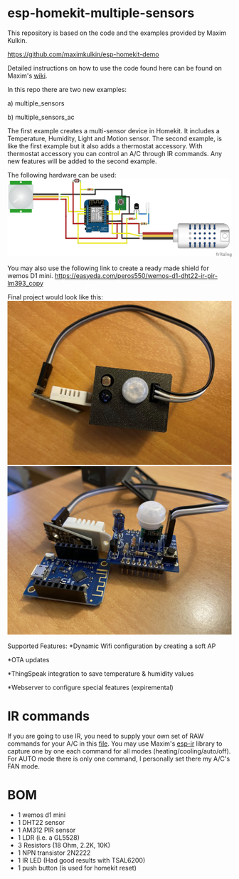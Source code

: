 # esp-homekit-multiple-sensors

This repository is based on the code and the examples provided by Maxim Kulkin.

https://github.com/maximkulkin/esp-homekit-demo

Detailed instructions on how to use the code found here can be found on Maxim's [wiki](https://github.com/maximkulkin/esp-homekit-demo/wiki/Build-instructions). 


In this repo there are two new examples: 

a) multiple_sensors

b) multiple_sensors_ac

The first example creates a multi-sensor device in Homekit. It includes a Temperature, Humidity, Light and Motion sensor. The second example, is like the first example but it also adds a thermostat accessory. With thermostat accessory you can control an A/C through IR commands. Any new features will be added to the second example. 

The following hardware can be used: 
![alt text](https://github.com/peros550/esp-homekit-multiple-sensors/blob/master/MultiSensor_AC_bb.jpg?raw=true)


You may also use the following link to create a ready made shield for wemos D1 mini. 
https://easyeda.com/peros550/wemos-d1-dht22-ir-pir-lm393_copy

Final project would look like this: 
![alt text](https://github.com/peros550/esp-homekit-multiple-sensors/blob/master/FinalProject1.jpg?raw=true)
![alt text](https://github.com/peros550/esp-homekit-multiple-sensors/blob/master/FinalProject2.jpg?raw=true)


Supported Features:
*Dynamic Wifi configuration by creating a soft AP

*OTA updates

*ThingSpeak integration to save temperature & humidity values

*Webserver to configure special features (expiremental)

# IR commands
If you are going to use IR, you need to supply your own set of RAW commands for your A/C in this [file](https://github.com/peros550/esp-homekit-multiple-sensors/blob/master/examples/multiple_sensors_ac/ac_commands.c). You may use Maxim's [esp-ir](https://github.com/maximkulkin/esp-ir) library to capture one by one each command for all modes (heating/cooling/auto/off). For AUTO mode there is only one command, I personally set there my A/C's FAN mode. 

# BOM
* 1 wemos d1 mini
* 1 DHT22 sensor
* 1 AM312 PIR sensor
* 1 LDR (i.e. a GL5528)
* 3 Resistors (18 Ohm, 2.2K, 10K)
* 1 NPN transistor 2N2222
* 1 IR LED (Had good results with TSAL6200)
* 1 push button (is used for homekit reset) 

